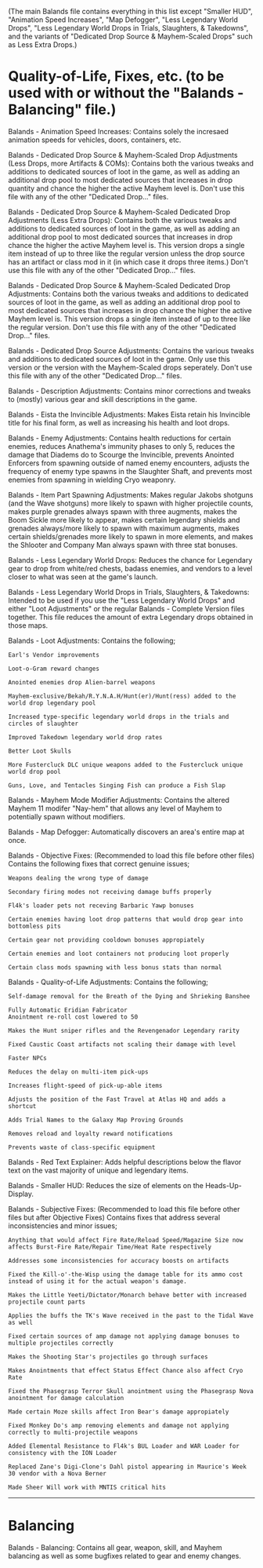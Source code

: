 (The main Balands file contains everything in this list except "Smaller HUD", "Animation Speed Increases", "Map Defogger", "Less Legendary World Drops", "Less Legendary World Drops in Trials, Slaughters, & Takedowns", and the variants of "Dedicated Drop Source & Mayhem-Scaled Drops" such as Less Extra Drops.)

Quality-of-Life, Fixes, etc. (to be used with or without the "Balands - Balancing" file.)
=====================
Balands - Animation Speed Increases: Contains solely the incresaed animation speeds for vehicles, doors, containers, etc.

Balands - Dedicated Drop Source & Mayhem-Scaled Drop Adjustments (Less Drops, more Artifacts & COMs): Contains both the various tweaks and additions to dedicated sources of loot in the game, as well as adding an additional drop pool to most dedicated sources that increases in drop quantity and chance the higher the active Mayhem level is. Don't use this file with any of the other "Dedicated Drop..." files.

Balands - Dedicated Drop Source & Mayhem-Scaled Dedicated Drop Adjustments (Less Extra Drops): Contains both the various tweaks and additions to dedicated sources of loot in the game, as well as adding an additional drop pool to most dedicated sources that increases in drop chance the higher the active Mayhem level is. This version drops a single item instead of up to three like the regular version unless the drop source has an artifact or class mod in it (in which case it drops three items.) Don't use this file with any of the other "Dedicated Drop..." files.

Balands - Dedicated Drop Source & Mayhem-Scaled Dedicated Drop Adjustments: Contains both the various tweaks and additions to dedicated sources of loot in the game, as well as adding an additional drop pool to most dedicated sources that increases in drop chance the higher the active Mayhem level is. This version drops a single item instead of up to three like the regular version. Don't use this file with any of the other "Dedicated Drop..." files.

Balands - Dedicated Drop Source Adjustments: Contains the various tweaks and additions to dedicated sources of loot in the game. Only use this version or the version with the Mayhem-Scaled drops seperately. Don't use this file with any of the other "Dedicated Drop..." files.

Balands - Description Adjustments: Contains minor corrections and tweaks to (mostly) various gear and skill descriptions in the game.

Balands - Eista the Invincible Adjustments: Makes Eista retain his Invincible title for his final form, as well as increasing his health and loot drops.

Balands - Enemy Adjustments: Contains health reductions for certain enemies, reduces Anathema's immunity phases to only 5, reduces the damage that Diadems do to Scourge the Invincible, prevents Anointed Enforcers from spawning outside of named enemy encounters, adjusts the frequency of enemy type spawns in the Slaughter Shaft, and prevents most enemies from spawning in wielding Cryo weaponry.

Balands - Item Part Spawning Adjustments: Makes regular Jakobs shotguns (and the Wave shotguns) more likely to spawn with higher projectile counts, makes purple grenades always spawn with three augments, makes the Boom Sickle more likely to appear, makes certain legendary shields and grenades always/more likely to spawn with maximum augments, makes certain shields/grenades more likely to spawn in more elements, and makes the Shlooter and Company Man always spawn with three stat bonuses.

Balands - Less Legendary World Drops: Reduces the chance for Legendary gear to drop from white/red chests, badass enemies, and vendors to a level closer to what was seen at the game's launch.

Balands - Less Legendary World Drops in Trials, Slaughters, & Takedowns: Intended to be used if you use the "Less Legendary World Drops" and either "Loot Adjustments" or the regular Balands - Complete Version files together. This file reduces the amount of extra Legendary drops obtained in those maps.

Balands - Loot Adjustments: Contains the following;

	Earl's Vendor improvements 
	
	Loot-o-Gram reward changes 
	
	Anointed enemies drop Alien-barrel weapons 
	
	Mayhem-exclusive/Bekah/R.Y.N.A.H/Hunt(er)/Hunt(ress) added to the world drop legendary pool 
	
	Increased type-specific legendary world drops in the trials and circles of slaughter 
	
	Improved Takedown legendary world drop rates 
	
	Better Loot Skulls 
	
	More Fustercluck DLC unique weapons added to the Fustercluck unique world drop pool 
	
	Guns, Love, and Tentacles Singing Fish can produce a Fish Slap 

Balands - Mayhem Mode Modifier Adjustments: Contains the altered Mayhem 11 modifer "Nay-hem" that allows any level of Mayhem to potentially spawn without modifiers.

Balands - Map Defogger: Automatically discovers an area's entire map at once.

Balands - Objective Fixes: (Recommended to load this file before other files) Contains the following fixes that correct genuine issues;

	Weapons dealing the wrong type of damage 
	
	Secondary firing modes not receiving damage buffs properly 
	
	Fl4k's loader pets not receving Barbaric Yawp bonuses 
	
	Certain enemies having loot drop patterns that would drop gear into bottomless pits 
	
	Certain gear not providing cooldown bonuses appropiately 
	
	Certain enemies and loot containers not producing loot properly 
	
	Certain class mods spawning with less bonus stats than normal 

Balands - Quality-of-Life Adjustments: Contains the following; 

	Self-damage removal for the Breath of the Dying and Shrieking Banshee 
	
	Fully Automatic Eridian Fabricator 
	Anointment re-roll cost lowered to 50 
	
	Makes the Hunt sniper rifles and the Revengenador Legendary rarity 
	
	Fixed Caustic Coast artifacts not scaling their damage with level 
	
	Faster NPCs 
	
	Reduces the delay on multi-item pick-ups 
	
	Increases flight-speed of pick-up-able items 
	
	Adjusts the position of the Fast Travel at Atlas HQ and adds a shortcut 
	
	Adds Trial Names to the Galaxy Map Proving Grounds 
	
	Removes reload and loyalty reward notifications 
	
	Prevents waste of class-specific equipment 

Balands - Red Text Explainer: Adds helpful descriptions below the flavor text on the vast majority of unique and legendary items.

Balands - Smaller HUD: Reduces the size of elements on the Heads-Up-Display.

Balands - Subjective Fixes: (Recommended to load this file before other files but after Objective Fixes) Contains fixes that address several inconsistencies and minor issues; 

	Anything that would affect Fire Rate/Reload Speed/Magazine Size now affects Burst-Fire Rate/Repair Time/Heat Rate respectively 
	
	Addresses some inconsistencies for accuracy boosts on artifacts 
	
	Fixed the Kill-o'-the-Wisp using the damage table for its ammo cost instead of using it for the actual weapon's damage. 
	
	Makes the Little Yeeti/Dictator/Monarch behave better with increased projectile count parts 
	
	Applies the buffs the TK's Wave received in the past to the Tidal Wave as well 
	
	Fixed certain sources of amp damage not applying damage bonuses to multiple projectiles correctly 
	
	Makes the Shooting Star's projectiles go through surfaces 
	
	Makes Anointments that effect Status Effect Chance also affect Cryo Rate 
	
	Fixed the Phasegrasp Terror Skull anointment using the Phasegrasp Nova anointment for damage calculation 
	
	Made certain Moze skills affect Iron Bear's damage appropiately 
	
	Fixed Monkey Do's amp removing elements and damage not applying correctly to multi-projectile weapons 
	
	Added Elemental Resistance to Fl4k's BUL Loader and WAR Loader for consistency with the ION Loader 
	
	Replaced Zane's Digi-Clone's Dahl pistol appearing in Maurice's Week 30 vendor with a Nova Berner 
	
	Made Sheer Will work with MNTIS critical hits 

---

Balancing
=========
Balands - Balancing: Contains all gear, weapon, skill, and Mayhem balancing as well as some bugfixes related to gear and enemy changes.
